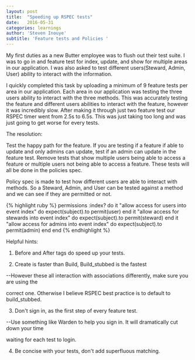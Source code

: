 ```yaml
---
layout: post
title:  "Speeding up RSPEC tests"
date:   2016-05-31
categories: learnings
author: 'Steven Inouye'
subtitle: 'Feature tests and Policies '
---
```


My first duties as a new Butter employee was to flush out their test suite. I was to go in and feature test for index, update, and show for multiple areas in our application. I was also asked to test different users(Steward, Admin, User) ability to interact with the information.

I quickly completed this task by uploading a minimum of 9 feature tests per area in our application. Each area in our application was testing the three users ability to interact with the three methods. This was accurately testing the feature and different users abilities to interact with the feature, however it was incredibly slow. After making it through just two feature test our RSPEC timer went from 2.5s to 6.5s. This was just taking too long and was just going to get worse for every tests.

The resolution:

Test the happy path for the feature. If you are testing if a feature if able to update and only admins can update, test if an admin can update in the feature test. Remove tests that show multiple users being able to access a feature or multiple users not being able to access a feature. These tests will all be done in the policies spec.


Policy spec is made to test how different users are able to interact with methods. So a Steward, Admin, and User can be tested against a method and we can see if they are permitted or not.

{% highlight ruby %}
  permissions :index? do
    it "allow access for users into event index" do
      expect(subject).to permit(user)
    end
    it "allow access for stewards into event index" do
      expect(subject).to permit(steward)
    end
    it "allow access for admins into event index" do
      expect(subject).to permit(admin)
    end
  end
{% endhighlight %}

Helpful hints:

1) Before and After tags do speed up your tests.

2) Create is faster than Build, Build_stubbed is the fastest

--However these all interaction with associations differently, make sure you are using the

correct one. Otherwise I believe RSPEC best practice is to default to build_stubbed.

3) Don't sign in, as the first step of every feature test.

--Use something like Warden to help you sign in. It will dramatically cut down your time

waiting for each test to login.

4) Be concise with your tests, don't add superfluous matching.
